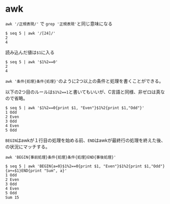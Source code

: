 awk
===

`awk '/正規表現/'` で `grep '正規表現'`と同じ意味になる

```
$ seq 5 | awk '/[24]/'
2
4
```

読み込んだ値は`$1`に入る

```
$ seq 5 | awk '$1%2==0'
2
4
```

`awk '条件{処理}条件{処理}'`のように2つ以上の条件と処理を書くことができる。

以下の2つ目のルールは`$1%2==1`と書いてもいいが、C言語と同様、非ゼロは真なので省略。

```
$ seq 5 | awk '$1%2==0{print $1, "Even"}$1%2{print $1,"Odd"}'
1 Odd
2 Even
3 Odd
4 Even
5 Odd
```

`BEGIN`はawkが１行目の処理を始める前、`END`はawkが最終行の処理を終えた後、の状況にマッチする。

`awk 'BEGIN{事前処理}条件{処理}条件{処理}END{事後処理}'`

```
$ seq 5 | awk 'BEGIN{a=0}$1%2==0{print $1, "Even"}$1%2{print $1,"Odd"}{a+=$1}END{print "Sum", a}'
1 Odd
2 Even
3 Odd
4 Even
5 Odd
Sum 15
```